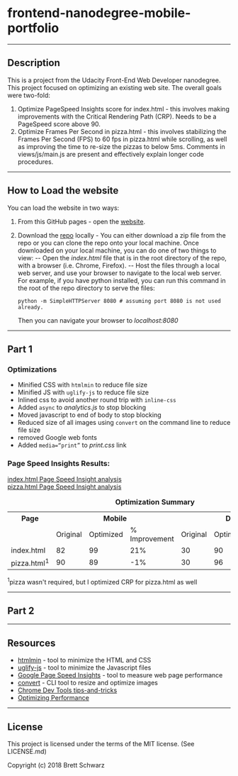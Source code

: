 
frontend-nanodegree-mobile-portfolio
===============================
-----------
## Description

This is a project from the Udacity Front-End Web Developer nanodegree.  This project focused on optimizing an existing web site. The overall goals were two-fold:
1. Optimize PageSpeed Insights score for index.html - this involves making improvements with the Critical Rendering Path (CRP). Needs to be a PageSpeed score above 90.
2. Optimize Frames Per Second in pizza.html - this involves stabilizing the Frames Per Second (FPS) to 60 fps in pizza.html while scrolling, as well as improving the time to re-size the pizzas to below 5ms. Comments in views/js/main.js are present and effectively explain longer code procedures. 

-----------
## How to Load the website

You can load the website in two ways:
1. From this GitHub pages - open the [website](https://bschwarz.github.io/frontend-nanodegree-mobile-portfolio/).
2. Download the [repo](https://github.com/bschwarz/frontend-nanodegree-mobile-portfolio) locally - You can either download a zip file from the repo or you can clone the repo onto your local machine. Once downloaded on your local machine, you can do one of two things to view:
-- Open the *index.html* file that is in the root directory of the repo, with a browser (i.e. Chrome, Firefox).
-- Host the files through a local web server, and use your browser to navigate to the local web server. For example, if you have python installed, you can run this command in the root of the repo directory to serve the files: 

      ```
      python -m SimpleHTTPServer 8080 # assuming port 8080 is not used already.
      ```

   Then you can navigate your browser to *localhost:8080*

-------------
## Part 1

### Optimizations
-   Minified CSS with ```htmlmin``` to reduce file size
-   Minified JS with ```uglify-js``` to reduce file size
-   Inlined css to avoid another round trip with ```inline-css```
-   Added ```async``` to *analytics.js* to stop blocking
-   Moved javascript to end of body to stop blocking
-   Reduced size of all images using ```convert``` on the command line to reduce file size
-   removed Google web fonts
-   Added ```media=“print”``` to *print.css* link

### Page Speed Insights Results:

[index.html Page Speed Insight analysis]( https://developers.google.com/speed/pagespeed/insights/?url=https%3A%2F%2Fbschwarz.github.io%2Ffrontend-nanodegree-mobile-portfolio%2F) 
<br/>
[pizza.html Page Speed Insight analysis](https://developers.google.com/speed/pagespeed/insights/?url=https%3A%2F%2Fbschwarz.github.io%2Ffrontend-nanodegree-mobile-portfolio%2Fviews%2Fpizza.html)
    

<table>
	 <caption align="center"><b>Optimization Summary<b></caption>
  <tr>
    <th>Page</th>
    <th colspan="3">Mobile</th>
    <th colspan="3">Desktop</th>
  </tr>
  <tr>
    <td></td>
    <td>Original</td>
    <td>Optimized</td>
    <td>% Improvement</td>
    <td>Original</td>
    <td>Optimized</td>
    <td>% Improvement</td>
  </tr>
  <tr>
    <td>index.html</td>
    <td>82</td>
    <td>99</td>
    <td>21%</td>
    <td>30</td>
    <td>90</td>
    <td>200%</td>
  </tr>
  <tr>
    <td>pizza.html<sup>1</sup></td>
    <td>90</td>
    <td>89</td>
    <td>-1%</td>
    <td>30</td>
    <td>96</td>
    <td>220%</td>
  </tr>
</table>
<sup>1</sup>pizza wasn't required, but I optimized CRP for pizza.html as well



--------
## Part 2

-------
## Resources
+ [htmlmin](https://github.com/jonschlinkert/gulp-htmlmin) - tool to minimize the HTML and CSS
+ [uglify-js](https://github.com/mishoo/UglifyJS2) - tool to minimize the Javascript files
+ [Google Page Speed Insights](https://developers.google.com/speed/pagespeed/insights/) - tool to measure web page performance
+ [convert](https://www.imagemagick.org/script/convert.php) - CLI tool to resize and optimize images
+ [Chrome Dev Tools tips-and-tricks](https://developer.chrome.com/devtools/docs/tips-and-tricks)
+ [Optimizing Performance](https://developers.google.com/web/fundamentals/performance/)


-------
## License

This project is licensed under the terms of the MIT license. (See LICENSE.md)

Copyright (c) 2018 Brett Schwarz